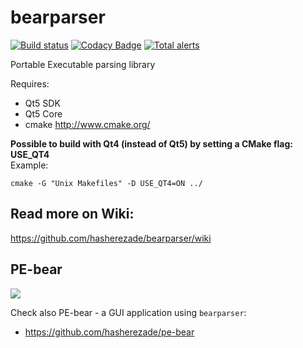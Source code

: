 bearparser
==========
[![Build status](https://ci.appveyor.com/api/projects/status/8p6wp0bcq2mx8208?svg=true)](https://ci.appveyor.com/project/hasherezade/bearparser)
[![Codacy Badge](https://api.codacy.com/project/badge/Grade/bc1bdddf14244559ab4786939c6f9569)](https://app.codacy.com/gh/hasherezade/bearparser/dashboard?branch=master)
[![Total alerts](https://img.shields.io/lgtm/alerts/g/hasherezade/bearparser.svg?logo=lgtm&logoWidth=18)](https://lgtm.com/projects/g/hasherezade/bearparser/alerts/)

Portable Executable parsing library<br/>

Requires:
+ Qt5 SDK<br/>
+ Qt5 Core<br/>
+ cmake http://www.cmake.org/<br/>

<b>Possible to build with Qt4 (instead of Qt5) by setting a CMake flag: USE_QT4</b><br/>
Example:
```
cmake -G "Unix Makefiles" -D USE_QT4=ON ../
```


## Read more on Wiki:

https://github.com/hasherezade/bearparser/wiki

## PE-bear

![](https://github.com/hasherezade/pe-bear/blob/main/logo/main_ico.png)

Check also PE-bear - a GUI application using `bearparser`:
+ https://github.com/hasherezade/pe-bear
